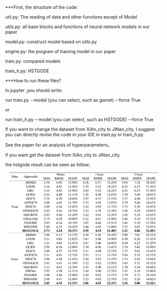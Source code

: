
***First, the structure of the code:

util.py: The reading of data and other functions except of Model

utils.py: all base blocks and functions of neural network models in our paper

model.py: construct model based on utils.py

engine.py: the program of training model in our paper

train.py: compared models 

train_h.py: HSTGODE

***How to run these files?

In jupyter ,you should write:

run train.py --model (you can select, such as gwnet) --force True

or 

run train_h.py --model (you can select, such as HSTGODE) --force True

If you want to change the dataset from XiAn_city to JiNan_city, I suggest you can directly revise the code in your IDE in train.py or train_h.py

See the paper for an analysis of hyperparameters。

if you want get the dataset from XiAn_city to JiNan_city. 

the hstgode result can be seen as follow;

![result](result.png)
